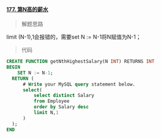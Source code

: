 #### [177. 第N高的薪水](https://leetcode-cn.com/problems/nth-highest-salary/)

> 解题思路

limit (N-1),1会报错的，需要set N := N-1将N赋值为N-1；

> 代码

```sql
CREATE FUNCTION getNthHighestSalary(N INT) RETURNS INT
BEGIN
    SET N := N-1;
  RETURN (
      # Write your MySQL query statement below.
      select(
          select distinct Salary
          from Employee
          order by Salary desc
          limit N,1
      )
  );
END
```

